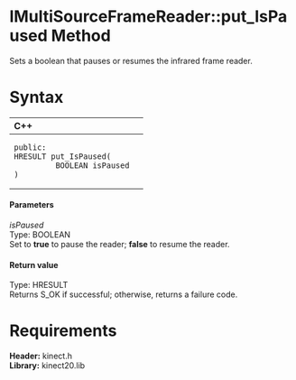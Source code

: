 IMultiSourceFrameReader::put\_IsPaused Method  
=============================================  

Sets a boolean that pauses or resumes the infrared frame reader. <span id="syntaxSection"></span>

Syntax  
======  

<table>
<colgroup>
<col width="100%" />
</colgroup>
<thead>
<tr class="header">
<th align="left">C++</th>
</tr>
</thead>
<tbody>
<tr class="odd">
<td align="left"><pre><code>public:  
HRESULT put_IsPaused(  
         BOOLEAN isPaused  
)</code></pre></td>
</tr>
</tbody>
</table>

<span id="ID4EG"></span>
#### Parameters  

*isPaused*    
Type: BOOLEAN  
Set to **true** to pause the reader; **false** to resume the reader.  

<span id="ID4EP"></span>
#### Return value  

Type: HRESULT  
Returns S\_OK if successful; otherwise, returns a failure code.  

<span id="requirements"></span>

Requirements  
============  

**Header:** kinect.h  
**Library:** kinect20.lib  



<!--Please do not edit the data in the comment block below.-->
<!--
TOCTitle : put_IsPaused Method
RLTitle : IMultiSourceFrameReader::put_IsPaused Method
KeywordK : put_IsPaused method
KeywordK : IMultiSourceFrameReader::put_IsPaused method
KeywordF : IMultiSourceFrameReader::put_IsPaused
KeywordF : put_IsPaused
KeywordF : Microsoft.Kinect.kinect.IMultiSourceFrameReader.put_IsPaused(BOOLEAN)
KeywordA : M:Microsoft.Kinect.kinect.IMultiSourceFrameReader.put_IsPaused(BOOLEAN)
AssetID : M:Microsoft.Kinect.kinect.IMultiSourceFrameReader.put_IsPaused(BOOLEAN)
Locale : en-us
CommunityContent : 1
APIType : Managed
APILocation : 
APIName : Microsoft.Kinect.kinect.IMultiSourceFrameReader::put_IsPaused
TargetOS : Windows
TopicType : kbSyntax
DevLang : C++
DocSet : K4Wv2
ProjType : K4Wv2Proj
Technology : Kinect for Windows
Product : Kinect for Windows SDK v2
productversion : 20
-->
